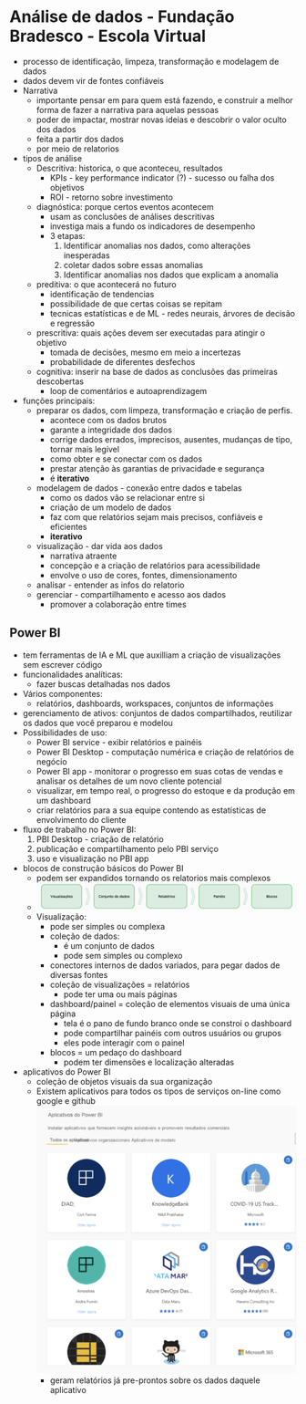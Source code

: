 # Análise de dados - Fundação Bradesco - Escola Virtual

- processo de identificação, limpeza, transformação e modelagem de dados
- dados devem vir de fontes confiáveis
- Narrativa
    - importante pensar em para quem está fazendo, e construir a melhor forma de fazer a narrativa para aquelas pessoas
    - poder de impactar, mostrar novas ideias e descobrir o valor oculto dos dados
    - feita a partir dos dados
    - por meio de relatorios
- tipos de análise
    - Descritiva: historica, o que aconteceu, resultados
        - KPIs - key performance indicator (?) - sucesso ou falha dos objetivos
        - ROI - retorno sobre investimento
    - diagnóstica: porque certos eventos acontecem
        - usam as conclusões de análises descritivas
        - investiga mais a fundo os indicadores de desempenho
        - 3 etapas:
            1. Identificar anomalias nos dados, como alterações inesperadas
            2. coletar dados sobre essas anomalias
            3. Identificar anomalias nos dados que explicam a anomalia
    - preditiva: o que acontecerá no futuro
        - identificação de tendencias
        - possibilidade de que certas coisas se repitam
        - tecnicas estatísticas e de ML - redes neurais, árvores de decisão e regressão
    - prescritiva: quais ações devem ser executadas para atingir o objetivo
        - tomada de decisões, mesmo em meio a incertezas
        - probabilidade de diferentes desfechos
    - cognitiva: inserir na base de dados as conclusões das primeiras descobertas
        - loop de comentários e autoaprendizagem
- funções principais:
    - preparar os dados, com limpeza, transformação e criação de perfis.
        - acontece com os dados brutos
        - garante a integridade dos dados
        - corrige dados errados, imprecisos, ausentes, mudanças de tipo, tornar mais legível
        - como obter e se conectar com os dados
        - prestar atenção às garantias de privacidade e segurança
        - é **iterativo**
    - modelagem de dados - conexão entre dados e tabelas
        - como os dados vão se relacionar entre si
        - criação de um modelo de dados
        - faz com que relatórios sejam mais precisos, confiáveis e eficientes
        - **iterativo**
    - visualização - dar vida aos dados
        - narrativa atraente
        - concepção e a criação de relatórios para acessibilidade
        - envolve o uso de cores, fontes, dimensionamento
    - analisar - entender as infos do relatorio
    - gerenciar - compartilhamento e acesso aos dados
        - promover a colaboração entre times

## Power BI

- tem ferramentas de IA e ML que auxilliam a criação de visualizações sem escrever código
- funcionalidades analíticas:
    - fazer buscas detalhadas nos dados
- Vários componentes:
    - relatórios, dashboards, workspaces, conjuntos de informações
- gerenciamento de ativos: conjuntos de dados compartilhados, reutilizar os dados que você preparou e modelou
- Possibilidades de uso:
    - Power BI service - exibir relatórios e painéis
    - Power BI Desktop - computação numérica e criação de relatórios de negócio
    - Power BI app - monitorar o progresso em suas cotas de vendas e analisar os detalhes de um novo cliente potencial
    - visualizar, em tempo real, o progresso do estoque e da produção em um dashboard
    - criar relatórios para a sua equipe contendo as estatísticas de envolvimento do cliente
- fluxo de trabalho no Power BI:
    1. PBI Desktop - criação de relatório
    2. publicação e compartilhamento pelo PBI serviço
    3. uso e visualização no PBI app
- blocos de construção básicos do Power BI
    - podem ser expandidos tornando os relatorios mais complexos
    - ![alt text](image.png)
    - Visualização: 
        - pode ser simples ou complexa
        - coleção de dados:
            - é um conjunto de dados
            - pode sem simples ou complexo
        - conectores internos de dados variados, para pegar dados de diversas fontes
        - coleção de visualizações = relatórios
            - pode ter uma ou mais páginas
        - dashboard/painel = coleção de elementos visuais de uma única página
            - tela é o pano de fundo branco onde se constroi o dashboard
            - pode compartilhar painéis com outros usuários ou grupos
            - eles pode interagir com o painel
        - blocos = um pedaço do dashboard
            - podem ter dimensões e localização alteradas
- aplicativos do Power BI
    - coleção de objetos visuais da sua organização
    - Existem aplicativos para todos os tipos de serviços on-line como google e github
    ![alt text](image-1.png)
        - geram relatórios já pre-prontos sobre os dados daquele aplicativo
    

